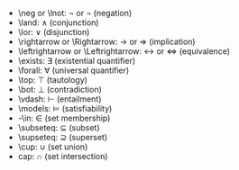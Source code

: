-   \neg or \lnot: $\neg$ or $\lnot$ (negation)
-   \land: $\land$ (conjunction)
-   \lor: $\lor$ (disjunction)
-   \rightarrow or \Rightarrow: $\rightarrow$ or $\Rightarrow$ (implication)
-   \leftrightarrow or \Leftrightarrow: $\leftrightarrow$ or $\Leftrightarrow$ (equivalence)
-   \exists: $\exists$ (existential quantifier)
-   \forall: $\forall$ (universal quantifier)
-    \top: $\top$ (tautology)
-   \bot: $\bot$ (contradiction)
-   \vdash: $\vdash$ (entailment)
-   \models: $\models$ (satisfiability)
- -\in: $\in$ (set membership)
-   \subseteq: $\subseteq$ (subset)
-   \supseteq: $\supseteq$ (superset)
-   \cup: $\cup$ (set union)
-   cap: $\cap$ (set intersection)
